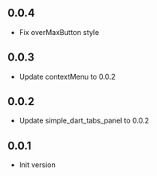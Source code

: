 ## 0.0.4

- Fix overMaxButton style

## 0.0.3

- Update contextMenu to 0.0.2

## 0.0.2

- Update simple_dart_tabs_panel to 0.0.2

## 0.0.1

- Init version